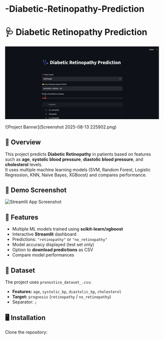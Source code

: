 # -Diabetic-Retinopathy-Prediction

# 🩺 Diabetic Retinopathy Prediction

![Project Banner](Screenshot_1.png)


![Project Banner](Screenshot 2025-08-13 225902.png)

## 📌 Overview
This project predicts **Diabetic Retinopathy** in patients based on features such as **age**, **systolic blood pressure**, **diastolic blood pressure**, and **cholesterol** levels.  
It uses multiple machine learning models (SVM, Random Forest, Logistic Regression, KNN, Naive Bayes, XGBoost) and compares performance.

## 📸 Demo Screenshot
![Streamlit App Screenshot](assets/app_screenshot.png)

## 🚀 Features
- Multiple ML models trained using **scikit-learn/xgboost**
- Interactive **Streamlit** dashboard
- Predictions: `"retinopathy"` or `"no_retinopathy"`
- Model accuracy displayed (test set only)
- Option to **download predictions** as CSV
- Compare model performances

## 📂 Dataset
The project uses `pronostico_dataset_.csv`:
- **Features:** `age`, `systolic_bp`, `diastolic_bp`, `cholesterol`
- **Target:** `prognosis` (`retinopathy` / `no_retinopathy`)
- Separator: `;`

## 🖥️ Installation
Clone the repository:









